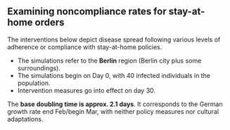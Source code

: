 ## Examining noncompliance rates for stay-at-home orders

The interventions below depict disease spread following various levels of adherence or compliance with stay-at-home policies.

- The simulations refer to the **Berlin** region (Berlin city plus some surroundings).
- The simulations begin on Day 0, with 40 infected individuals in the population.
- Intervention measures go into effect on day 30.

The **base doubling time is approx. 2.1 days**. It corresponds to the German growth rate end Feb/begin Mar, with neither policy measures nor cultural adaptations.
